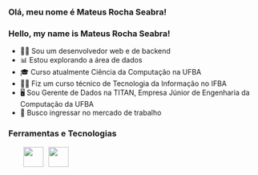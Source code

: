 ### Olá, meu nome é Mateus Rocha Seabra!
### Hello, my name is Mateus Rocha Seabra!

- 👨‍💻 Sou um desenvolvedor web e de backend
- 📊 Estou explorando a área de dados
- 🎓 Curso atualmente Ciência da Computação na UFBA
- 👨‍🎓 Fiz um curso técnico de Tecnologia da Informação no IFBA
- ‍🖥️ Sou Gerente de Dados na TITAN, Empresa Júnior de Engenharia da Computação da UFBA
- 💼 Busco ingressar no mercado de trabalho

### Ferramentas e Tecnologias
<style>
  .icon-container {
    display: flex;
    flex-wrap: wrap;
    gap: 10px; /* Espaçamento entre os ícones */
    justify-content: center;
    max-width: 150px; /* Defina um limite de largura para quebrar a cada 3 ícones */
  }

  .icon-container img {
    width: 40px;
    height: 40px;
  }
</style>

<div class="icon-container">
  <img src="https://cdn.jsdelivr.net/gh/devicons/devicon@latest/icons/git/git-original.svg" />
  <img src="https://cdn.jsdelivr.net/gh/devicons/devicon@latest/icons/python/python-original.svg" />
</div>
